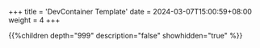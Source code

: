 +++
title = 'DevContainer Template'
date = 2024-03-07T15:00:59+08:00
weight = 4
+++


{{%children depth="999" description="false" showhidden="true" %}}